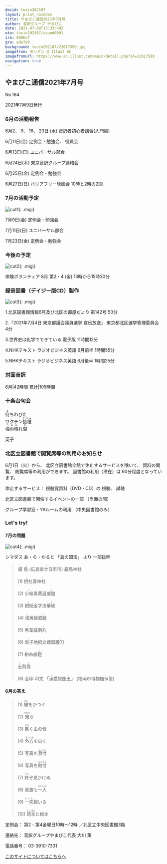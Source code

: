 ```yaml
---
docid: tusin202107
layout: print_noindex
title: やまびこ通信2021年7月号
author: 音訳グループ やまびこ
date: 2021-07-08T13:33:40Z
oto: tusin202107/sound0001
iro: 0086cf
gra: ede7e9
background: tusin202107/22017590.jpg
imagefrom: モリケン @ Illust AC
imagefromurl: https://www.ac-illust.com/main/detail.php?id=22017590
navigation: true
---
```



## <span data-dur="4.232" data-begin="2.750" id="xmri_0001" markdown="1">やまびこ通信2021年7月号</span>

<span data-dur="2.484" data-begin="6.982" id="xmri_0002" markdown="1">No.164</span>

<span data-dur="4.687" data-begin="9.466" id="xmri_0003" markdown="1">2021年7月9日発行</span>


### <span data-dur="3.414" data-begin="18.604" id="xmri_0006" markdown="1">6月の活動報告</span>

<span data-dur="5.156" data-begin="22.018" id="xmri_0007" markdown="1">6月2、 9、 16、 23日 (水)</span>
<span data-dur="3.936" data-begin="27.174" id="xmri_0008" markdown="1">音訳者初心者講習(入門編)</span>

<span data-dur="2.426" data-begin="31.110" id="xmri_0009" markdown="1">6月11日(金)</span>
<span data-dur="3.898" data-begin="33.536" id="xmri_000A" markdown="1">定例会・勉強会、 役員会</span>

<span data-dur="2.463" data-begin="37.434" id="xmri_000B" markdown="1">6月13日(日)</span>
<span data-dur="2.504" data-begin="39.897" id="xmri_000C" markdown="1">ユニバーサル部会</span>

<span data-dur="2.433" data-begin="42.401" id="xmri_000D" markdown="1">6月24日(木)</span>
<span data-dur="3.364" data-begin="44.834" id="xmri_000E" markdown="1">東京音訳グループ連絡会</span>

<span data-dur="2.437" data-begin="48.198" id="xmri_000F" markdown="1">6月25日(金)</span>
<span data-dur="2.986" data-begin="50.635" id="xmri_0010" markdown="1">定例会・勉強会</span>

<span data-dur="2.59" data-begin="53.621" id="xmri_0011" markdown="1">6月27日(日)</span>
<span data-dur="5.503" data-begin="56.211" id="xmri_0012" markdown="1">バリアフリー映画会 10時と2時の2回</span>


### <span data-dur="3.275" data-begin="61.714" id="xmri_0013" markdown="1">7月の活動予定</span>

![cut1](media/tusin202107/cut1.png){: .migi}

<span data-dur="2.164" data-begin="64.989" id="xmri_0014" markdown="1">7月9日(金)</span>
<span data-dur="2.986" data-begin="67.153" id="xmri_0015" markdown="1">定例会・勉強会</span>

<span data-dur="2.464" data-begin="70.139" id="xmri_0016" markdown="1">7月11日(日)</span>
<span data-dur="2.503" data-begin="72.603" id="xmri_0017" markdown="1">ユニバーサル部会</span>

<span data-dur="2.542" data-begin="75.106" id="xmri_0018" markdown="1">7月23日(金)</span>
<span data-dur="4.386" data-begin="77.648" id="xmri_0019" markdown="1">定例会・勉強会</span>


### <span data-dur="2.63" data-begin="82.034" id="xmri_001A" markdown="1">今後の予定</span>

![cut2](media/tusin202107/cut2.png){: .migi}

<span data-dur="4.012" data-begin="84.664" id="xmri_001B" markdown="1">体験ボランティア 8月 第2・4 (金)</span>
<span data-dur="3.993" data-begin="88.676" id="xmri_001C" markdown="1">13時から15時30分</span>


### <span data-dur="4.727" data-begin="92.669" id="xmri_001D" markdown="1">録音図書（デイジー版CD）製作</span>

![cut3](media/tusin202107/cut3.png){: .migi}

<span data-dur="0.816" data-begin="98.881" id="xmri_001F" markdown="1">1.</span><span data-dur="5.749" data-begin="99.697" id="xmri_0020" markdown="1">北区図書館情報6月及び北区の部屋だより 第142号</span>
<span data-dur="2.052" data-begin="105.446" id="xmri_0021" markdown="1">50分</span>


<span data-dur="0.704" data-begin="107.498" id="xmri_0022" markdown="1">2.</span><span data-dur="6.021" data-begin="108.202" id="xmri_0023" markdown="1">『2021年7月4日 東京都議会議員選挙 宣伝放送』</span>
<span data-dur="2.744" data-begin="114.223" id="xmri_0024" markdown="1">東京都北区選挙管理委員会</span>
<span data-dur="1.906" data-begin="116.967" id="xmri_0025" markdown="1">4分</span>


<span data-dur="0.87" data-begin="118.873" id="xmri_0026" markdown="1">3.</span><span data-dur="3.53" data-begin="119.743" id="xmri_0027" markdown="1">世界史は化学でできている 電子版</span>
<span data-dur="2.816" data-begin="123.273" id="xmri_0028" markdown="1">11時間12分</span>


<span data-dur="0.797" data-begin="126.089" id="xmri_0029" markdown="1">4.</span><span data-dur="4.512" data-begin="126.886" id="xmri_002A" markdown="1">NHKテキスト ラジオビジネス英語 6月前半</span>
<span data-dur="2.76" data-begin="131.398" id="xmri_002B" markdown="1">1時間55分</span>


<span data-dur="0.715" data-begin="134.158" id="xmri_002C" markdown="1">5.</span><span data-dur="4.499" data-begin="134.873" id="xmri_002D" markdown="1">NHKテキスト ラジオビジネス英語 6月後半</span>
<span data-dur="4.151" data-begin="139.372" id="xmri_002E" markdown="1">1時間25分</span>


### <span data-dur="2.666" data-begin="143.523" id="xmri_002F" markdown="1">対面音訳</span>

<span data-dur="1.15" data-begin="146.189" id="xmri_0030" markdown="1">6月</span>|<span data-dur="2.361" data-begin="147.339" id="xmri_0031" markdown="1">42時間</span>
<span data-dur="1.079" data-begin="149.700" id="xmri_0032" markdown="1">累計</span>|<span data-dur="3.593" data-begin="150.779" id="xmri_0033" markdown="1">105時間</span>


### <span data-dur="2.768" data-begin="154.372" id="xmri_0034" markdown="1">十条台句会</span>

<span data-dur="8.161" data-begin="157.140" id="xmri_0035" markdown="1"><ruby class="ruby_level_3">待<rp>(</rp><rt>ま</rt><rp>)</rp></ruby>ちわびた  
ワクチン<ruby class="ruby_level_5">接種<rp>(</rp><rt>せっしゅ</rt><rp>)</rp></ruby>  
<ruby class="ruby_level_4">梅雨<rp>(</rp><rt>つゆ</rt><rp>)</rp></ruby><ruby class="ruby_level_2">晴<rp>(</rp><rt>は</rt><rp>)</rp></ruby>れ<ruby class="ruby_level_2">間<rp>(</rp><rt>ま</rt><rp>)</rp></ruby></span>


<span data-dur="3.257" data-begin="165.301" id="xmri_0036" markdown="1" class="haigo">英子</span>


### <span data-dur="5.424" data-begin="168.558" id="xmri_0037" markdown="1">北区立図書館で閲覧席等の利用のお知らせ</span>

<span data-dur="2.323" data-begin="173.982" id="xmri_0038" markdown="1">6月1日（火）から、</span>
<span data-dur="4.101" data-begin="176.305" id="xmri_0039" markdown="1">北区立図書館全館で休止するサービスを除いて、</span>
<span data-dur="1.542" data-begin="180.406" id="xmri_003A" markdown="1">資料の閲覧、</span>
<span data-dur="3.388" data-begin="181.948" id="xmri_003B" markdown="1">閲覧席等の利用ができます。</span>
<span data-dur="2.3" data-begin="185.336" id="xmri_003C" markdown="1">図書館の利用（滞在）は</span>
<span data-dur="3.311" data-begin="187.636" id="xmri_003D" markdown="1">60分程度となっています。</span>

<span data-dur="1.658" data-begin="190.947" id="xmri_003E" markdown="1">休止するサービス：</span>
<span data-dur="3.297" data-begin="192.605" id="xmri_003F" markdown="1">視聴覚資料（DVD・CD）の</span>
<span data-dur="3.057" data-begin="195.902" id="xmri_0040" markdown="1">視聴、</span>
<span data-dur="2.834" data-begin="198.959" id="xmri_0041" markdown="1">試聴</span>

<span data-dur="3.34" data-begin="201.793" id="xmri_0042" markdown="1">北区立図書館で開催するイベントの一部</span>
<span data-dur="2.286" data-begin="205.133" id="xmri_0043" markdown="1">（当面の間）</span>

<span data-dur="3.248" data-begin="207.419" id="xmri_0044" markdown="1">グループ学習室・YAルームの利用</span>
<span data-dur="4.013" data-begin="210.667" id="xmri_0045" markdown="1">（中央図書館のみ）</span>

### <span data-dur="2.45" data-begin="215.180" id="xmri_0047" markdown="1">Let's try!</span>



#### <span data-dur="2.813" data-begin="217.630" id="xmri_0048" markdown="1">7月の問題</span>

![cut4](media/tusin202107/cut4.png){: .migi}

<span data-dur="1.972" data-begin="220.443" id="xmri_0049" markdown="1">シマダス あ・ら・かると</span>
<span data-dur="1.71" data-begin="222.415" id="xmri_004A" markdown="1">「島の国宝」 より</span>
<span data-dur="2.597" data-begin="224.125" id="xmri_004B" markdown="1">一部抜粋</span>

<blockquote markdown="1">
<span class="infty_silent"><ruby class="ruby_level_6">厳島<rp>(</rp><rt>（　　　）</rt><rp>)</rp></ruby> (広島県<ruby>廿日市市<rp>(</rp><rt>（　　　）</rt><rp>)</rp></ruby>) 厳島神社</span>
 
<span class="infty_silent"> (1) <ruby class="ruby_level_7">摂社客神社<rp>(</rp><rt>（　　　）</rt><rp>)</rp></ruby></span>
 
<span class="infty_silent"> (2) <ruby>小桜韋黄返威鎧<rp>(</rp><rt>（　　　）</rt><rp>)</rp></ruby></span>
 
<span class="infty_silent"> (3) <ruby class="ruby_level_7">紺紙金字法華経<rp>(</rp><rt>（　　　）</rt><rp>)</rp></ruby></span>
 
<span class="infty_silent"> (4) <ruby>浅黄綾威鎧<rp>(</rp><rt>（　　　）</rt><rp>)</rp></ruby></span>
 
<span class="infty_silent"> (5) <ruby>黒韋威胴丸<rp>(</rp><rt>（　　　）</rt><rp>)</rp></ruby></span>
 
<span class="infty_silent"> (6) <ruby>梨子地桐文螺鈿腰刀<rp>(</rp><rt>（　　　）</rt><rp>)</rp></ruby></span>
 
<span class="infty_silent"> (7) <ruby>紺糸威鎧<rp>(</rp><rt>（　　　）</rt><rp>)</rp></ruby></span>
 
<span class="infty_silent"><ruby class="ruby_level_5">志賀島<rp>(</rp><rt>（　　　）</rt><rp>)</rp></ruby></span>
 
<span class="infty_silent"> (8) 金印 印文 「<ruby class="ruby_level_7">漢委奴国王<rp>(</rp><rt>（　　　）</rt><rp>)</rp></ruby>」 (福岡市博物館保管)</span>

</blockquote>
 
#### <span data-dur="2.814" data-begin="231.247" id="xmri_004D" markdown="1">6月の答え</span>

<blockquote markdown="1">
<span data-dur="1.177" data-begin="234.061" id="xmri_004E" markdown="1">(1)</span>
<span data-dur="2.571" data-begin="235.238" id="xmri_004F" markdown="1"><ruby class="ruby_level_4">験<rp>(</rp><rt>げん</rt><rp>)</rp></ruby>をかつぐ</span>

<span data-dur="1.017" data-begin="237.809" id="xmri_0050" markdown="1">(2)</span>
<span data-dur="2.28" data-begin="238.826" id="xmri_0051" markdown="1"><ruby>宛<rp>(</rp><rt>さなが</rt><rp>)</rp></ruby>ら</span>

<span data-dur="1.143" data-begin="241.106" id="xmri_0052" markdown="1">(3)</span>
<span data-dur="2.72" data-begin="242.249" id="xmri_0053" markdown="1"><ruby class="ruby_level_3">集<rp>(</rp><rt>すだ</rt><rp>)</rp></ruby>く虫の音</span>

<span data-dur="1.119" data-begin="244.969" id="xmri_0054" markdown="1">(4)</span>
<span data-dur="2.587" data-begin="246.088" id="xmri_0055" markdown="1"><ruby class="ruby_level_2">外方<rp>(</rp><rt>そっぽ</rt><rp>)</rp></ruby>を向く</span>

<span data-dur="1.046" data-begin="248.675" id="xmri_0056" markdown="1">(5)</span>
<span data-dur="2.735" data-begin="249.721" id="xmri_0057" markdown="1">写真を<ruby class="ruby_level_7">添付<rp>(</rp><rt>てんぷ</rt><rp>)</rp></ruby></span>

<span data-dur="1.176" data-begin="252.456" id="xmri_0058" markdown="1">(6)</span>
<span data-dur="2.802" data-begin="253.632" id="xmri_0059" markdown="1">写真を<ruby>貼付<rp>(</rp><rt>ちょうふ</rt><rp>)</rp></ruby></span>

<span data-dur="1.17" data-begin="256.434" id="xmri_005A" markdown="1">(7)</span>
<span data-dur="2.644" data-begin="257.604" id="xmri_005B" markdown="1"><ruby class="ruby_level_3">終<rp>(</rp><rt>つい</rt><rp>)</rp></ruby>ぞ見かけぬ</span>

<span data-dur="1.211" data-begin="260.248" id="xmri_005C" markdown="1">(8)</span>
<span data-dur="2.86" data-begin="261.459" id="xmri_005D" markdown="1">感激も<ruby class="ruby_level_1">一入<rp>(</rp><rt>ひとしお</rt><rp>)</rp></ruby></span>

<span data-dur="1.197" data-begin="264.319" id="xmri_005E" markdown="1">(9)</span>
<span data-dur="2.527" data-begin="265.516" id="xmri_005F" markdown="1"><ruby class="ruby_level_2">一矢<rp>(</rp><rt>いっし</rt><rp>)</rp></ruby>報いる</span>

<span data-dur="1.137" data-begin="268.043" id="xmri_0060" markdown="1">(10)</span>
<span data-dur="1.977" data-begin="269.180" id="xmri_0061" markdown="1"><ruby class="ruby_level_2">読本<rp>(</rp><rt>とくほん</rt><rp>)</rp></ruby>と絵本</span>

</blockquote>


<span data-dur="1.205" data-begin="271.157" id="xmri_0062" markdown="1">定例会：</span>
<span data-dur="3.237" data-begin="272.362" id="xmri_0063" markdown="1">第2・第4金曜日10時～12時</span>
<span data-dur="3.047" data-begin="275.599" id="xmri_0064" markdown="1">／北区立中央図書館3階</span>  

<span data-dur="1.319" data-begin="278.646" id="xmri_0065" markdown="1">連絡先：</span>
<span data-dur="3.965" data-begin="279.965" id="xmri_0066" markdown="1">音訳グループやまびこ代表 大川 薫</span>  

<span data-dur="1.409" data-begin="283.930" id="xmri_0067" markdown="1">電話番号：</span>
<span data-dur="4.305" data-begin="285.339" id="xmri_0068" markdown="1">03-3910-7331</span>  

<a data-dur="5.93" data-begin="289.644" id="xmri_0069" markdown="1" href="mailto:ymbk2016ml@gmail.com?Subject=やまびこウェブサイトについて">このサイトについてはこちらへ</a>


<span data-dur="1.15" data-begin="302.208" id="xmri_006B" markdown="1">&nbsp;</span>

